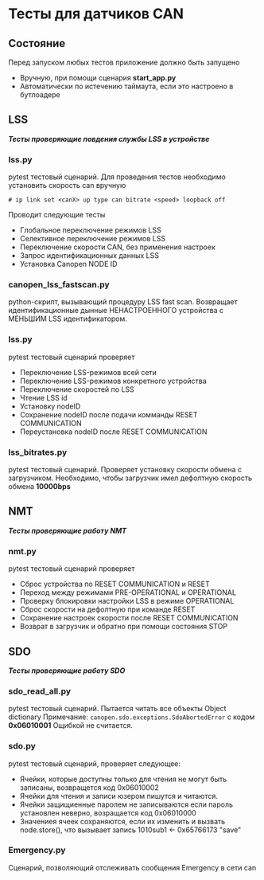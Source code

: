 # Тесты для датчиков CAN

## Состояние
Перед запуском любых тестов приложение должно быть запущено
* Вручную, при помощи сценария __start_app.py__
* Автоматически по истечению таймаута, если это настроено в бутлоадере

## LSS
__*Тесты проверяющие повдения службы LSS в устройстве*__

### lss.py
pytest тестовый сценарий. Для проведения тестов необходимо установить
скорость can вручную
```
# ip link set <canX> up type can bitrate <speed> loopback off
```
Проводит следующие тесты
* Глобальное переключение режимов LSS
* Селективное переключение режимов LSS
* Переключение скорости CAN, без применения настроек
* Запрос идентификационных данных LSS
* Установка Canopen NODE ID

### canopen_lss_fastscan.py
python-скрипт, вызывающий процедуру LSS fast scan.
Возвращает идентификационные дынные НЕНАСТРОЕННОГО устройства с МЕНЬШИМ LSS идентификатором.

### lss.py
pytest тестовый сценарий проверяет
* Переключение LSS-режимов всей сети
* Переключение LSS-режимов конкретного устройства
* Переключение скоростей по LSS
* Чтение LSS id
* Установку nodeID
* Сохранение nodeID после подачи комманды RESET COMMUNICATION
* Переустановка nodeID после RESET COMMUNICATION

### lss_bitrates.py
pytest тестовый сценарий. Проверяет установку скорости обмена с загрузчиком.
Необходимо, чтобы загрузчик имел дефолтную скорость обмена **10000bps**

## NMT
__*Тесты проверяющие работу NMT*__

### nmt.py
pytest тестовый сценарий проверяет
* Сброс устройства по RESET COMMUNICATION и RESET
* Переход между режимами PRE-OPERATIONAL и OPERATIONAL
* Проверку блокировки настройки LSS в режиме OPERATIONAL
* Сброс скорости на дефолтную при команде RESET
* Сохранение настроек скорости после RESET COMMUNICATION
* Возврат в загрузчик и обратно при помощи состояния STOP

## SDO
__*Тесты проверяющие работу SDO*__

### sdo_read_all.py
pytest тестовый сценарий. Пытается читать все объекты Object dictionary
Примечание: `canopen.sdo.exceptions.SdoAbortedError` с кодом **0x06010001**
Ощибкой не считается.

### sdo.py
pytest тестовый сценарий, проверяет следующее:
* Ячейки, которые доступны только для чтения не могут быть записаны, возвращется код 0x06010002
* Ячейки для чтения и записи юзером пишутся и читаются.
* Ячейки защищиенные паролем не записываются если пароль установлен неверно, возращается код 0x06010000
* Значениея ячеек сохраняются, если их изменить и вызвать node.store(), что вызывает запись 1010sub1 <- 0x65766173 "save"

### Emergency.py
Сценарий, позволяющий отслеживать сообщения Emergency в сети can